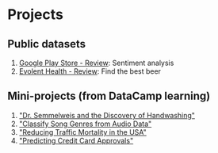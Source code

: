 # Projects

## Public datasets
1. [Google Play Store - Review](https://github.com/Noel-Ocean/Projects/blob/main/GooglePlayStore_ReviewSentiment.ipynb): Sentiment analysis
2. [Evolent Health - Review](https://github.com/Noel-Ocean/Projects/blob/main/EvolentHealth_BestBeer.ipynb): Find the best beer

## Mini-projects (from DataCamp learning)
1. ["Dr. Semmelweis and the Discovery of Handwashing"](https://app.datacamp.com/workspace/w/b566287d-0203-42ea-8191-9f172041c99c)
2. ["Classify Song Genres from Audio Data"](https://app.datacamp.com/workspace/w/0522f101-c693-4e65-9ee6-84f9336abdd8)
3. ["Reducing Traffic Mortality in the USA"](https://app.datacamp.com/workspace/w/0c047820-b16d-4e85-a214-cc9b90d40bd9)
4. ["Predicting Credit Card Approvals"](https://app.datacamp.com/workspace/w/987694ac-5427-4908-911a-281df810a383)
